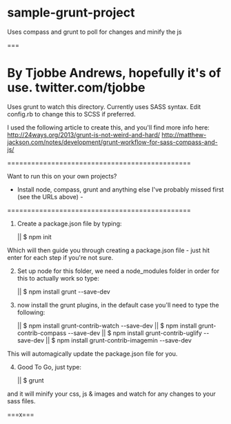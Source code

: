 sample-grunt-project
====================

Uses compass and grunt to poll for changes and minify the js

===

By Tjobbe Andrews, hopefully it's of use.
twitter.com/tjobbe
==============================================

Uses grunt to watch this directory. Currently uses SASS syntax.
Edit config.rb to change this to SCSS if preferred.

I used the following article to create this, and you'll find more info here:
http://24ways.org/2013/grunt-is-not-weird-and-hard/
http://matthew-jackson.com/notes/development/grunt-workflow-for-sass-compass-and-js/

==============================================

Want to run this on your own projects?

- Install node, compass, grunt and anything else I've probably missed first (see the URLs above) -

==============================================


1) Create a package.json file by typing:

	|| $ npm init

Which will then guide you through creating a package.json file - just hit enter for each step if you're not sure.


2) Set up node for this folder, we need a node_modules folder in order for this to actually work so type:

	|| $ npm install grunt --save-dev


3) now install the grunt plugins, in the default case you'll need to type the following:

	|| $ npm install grunt-contrib-watch --save-dev
	|| $ npm install grunt-contrib-compass --save-dev
	|| $ npm install grunt-contrib-uglify --save-dev
	|| $ npm install grunt-contrib-imagemin --save-dev

This will automagically update the package.json file for you.


4) Good To Go, just type:

	|| $ grunt

and it will minify your css, js & images and watch for any changes to your sass files.

===x===